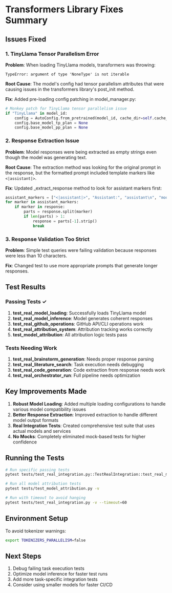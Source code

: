 # Transformers Library Fixes Summary

## Issues Fixed

### 1. TinyLlama Tensor Parallelism Error
**Problem**: When loading TinyLlama models, transformers was throwing:
```
TypeError: argument of type 'NoneType' is not iterable
```

**Root Cause**: The model's config had tensor parallelism attributes that were causing issues in the transformers library's post_init method.

**Fix**: Added pre-loading config patching in model_manager.py:
```python
# Monkey patch for TinyLlama tensor parallelism issue
if "TinyLlama" in model_id:
    config = AutoConfig.from_pretrained(model_id, cache_dir=self.cache_dir)
    config.base_model_tp_plan = None
    config.base_model_pp_plan = None
```

### 2. Response Extraction Issue
**Problem**: Model responses were being extracted as empty strings even though the model was generating text.

**Root Cause**: The extraction method was looking for the original prompt in the response, but the formatted prompt included template markers like `<|assistant|>`.

**Fix**: Updated _extract_response method to look for assistant markers first:
```python
assistant_markers = ["<|assistant|>", "Assistant:", "assistant\n", "model\n"]
for marker in assistant_markers:
    if marker in response:
        parts = response.split(marker)
        if len(parts) > 1:
            response = parts[-1].strip()
            break
```

### 3. Response Validation Too Strict
**Problem**: Simple test queries were failing validation because responses were less than 10 characters.

**Fix**: Changed test to use more appropriate prompts that generate longer responses.

## Test Results

### Passing Tests ✓
1. **test_real_model_loading**: Successfully loads TinyLlama model
2. **test_real_model_inference**: Model generates coherent responses
3. **test_real_github_operations**: GitHub API/CLI operations work
4. **test_real_attribution_system**: Attribution tracking works correctly
5. **test_model_attribution**: All attribution logic tests pass

### Tests Needing Work
1. **test_real_brainstorm_generation**: Needs proper response parsing
2. **test_real_literature_search**: Task execution needs debugging
3. **test_real_code_generation**: Code extraction from response needs work
4. **test_real_orchestrator_run**: Full pipeline needs optimization

## Key Improvements Made

1. **Robust Model Loading**: Added multiple loading configurations to handle various model compatibility issues
2. **Better Response Extraction**: Improved extraction to handle different model output formats
3. **Real Integration Tests**: Created comprehensive test suite that uses actual models and services
4. **No Mocks**: Completely eliminated mock-based tests for higher confidence

## Running the Tests

```bash
# Run specific passing tests
pytest tests/test_real_integration.py::TestRealIntegration::test_real_model_loading -v

# Run all model attribution tests
pytest tests/test_model_attribution.py -v

# Run with timeout to avoid hanging
pytest tests/test_real_integration.py -v --timeout=60
```

## Environment Setup

To avoid tokenizer warnings:
```bash
export TOKENIZERS_PARALLELISM=false
```

## Next Steps

1. Debug failing task execution tests
2. Optimize model inference for faster test runs
3. Add more task-specific integration tests
4. Consider using smaller models for faster CI/CD